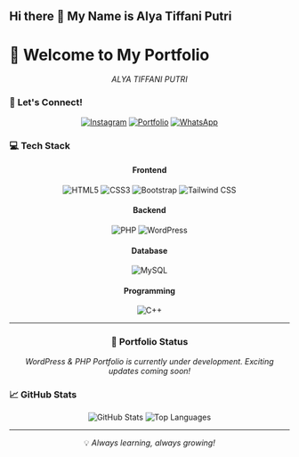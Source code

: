 ## Hi there 👋 My Name is Alya Tiffani Putri


# 👋 **Welcome to My Portfolio**

<div align="center">
  <p><i>ALYA TIFFANI PUTRI</i></p>
</div>



### 🤝 **Let's Connect!**

<div align="center">
  
[![Instagram](https://img.shields.io/badge/Instagram-E4405F?style=for-the-badge&logo=instagram&logoColor=white)](YOUR_INSTAGRAM_LINK)
[![Portfolio](https://img.shields.io/badge/Portfolio-4285F4?style=for-the-badge&logo=google-chrome&logoColor=white)](YOUR_PORTFOLIO_LINK)
[![WhatsApp](https://img.shields.io/badge/WhatsApp-25D366?style=for-the-badge&logo=whatsapp&logoColor=white)](YOUR_WHATSAPP_LINK)

</div>

### 💻 **Tech Stack**

<div align="center">

#### Frontend
![HTML5](https://img.shields.io/badge/HTML5-E34F26?style=for-the-badge&logo=html5&logoColor=white)
![CSS3](https://img.shields.io/badge/CSS3-1572B6?style=for-the-badge&logo=css3&logoColor=white)
![Bootstrap](https://img.shields.io/badge/Bootstrap-563D7C?style=for-the-badge&logo=bootstrap&logoColor=white)
![Tailwind CSS](https://img.shields.io/badge/Tailwind%20CSS-38B2AC?style=for-the-badge&logo=tailwind-css&logoColor=white)

#### Backend
![PHP](https://img.shields.io/badge/PHP-777BB4?style=for-the-badge&logo=php&logoColor=white)
![WordPress](https://img.shields.io/badge/WordPress-21759B?style=for-the-badge&logo=wordpress&logoColor=white)

#### Database
![MySQL](https://img.shields.io/badge/MySQL-4479A1?style=for-the-badge&logo=mysql&logoColor=white)

#### Programming
![C++](https://img.shields.io/badge/C++-00599C?style=for-the-badge&logo=cplusplus&logoColor=white)

</div>

---

<div align="center">
  <h3>🌟 Portfolio Status</h3>
  <p><i>WordPress & PHP Portfolio is currently under development. Exciting updates coming soon!</i></p>
</div>

### 📈 **GitHub Stats**

<div align="center">
  
![GitHub Stats](https://github-readme-stats.vercel.app/api?username=tiffanialya&show_icons=true&theme=radical)
![Top Languages](https://github-readme-stats.vercel.app/api/top-langs/?username=tiffanialya&layout=compact&theme=radical)

</div>

---

<div align="center">
  <p>💡 <i>Always learning, always growing!</i></p>
</div>
